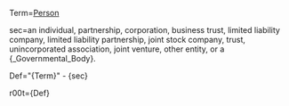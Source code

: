 Term=<a href="#SPA.Def.Person.Def" class="definedterm">Person</a>

sec=an individual, partnership, corporation, business trust, limited liability company, limited liability partnership, joint stock company, trust, unincorporated association, joint venture, other entity, or a {_Governmental_Body}.

Def="{Term}" - {sec}

r00t={Def}
